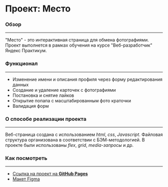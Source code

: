 # Проект: Место

### Обзор

---

"Место" - это интерактивная страница для обмена фотографиями. Проект выполнется в рамках обучения на курсе "Веб-разработчик" Яндекс Практикум.

### Функционал

---

- Изменение имени и описания профиля через форму редактирования данных
- Создание и удаление карточек с фотографиями
- Постановка и снятие лайков
- Открытие попапа с масштабированным фото краточки
- Валидация форм

### О способе реализации проекта

---

Веб-страница создана с использованием _html_, _css_, _Javascript_. Файловая структура организована в соответствии с БЭМ-методологией. В проекте были использованы _flex_, _grid_, _media-запросы_ и др.

### **Как посмотреть**

---

- [Ссылка на проект на **GitHub Pages**](https://julbrn.github.io/mesto/)
- [Макет Figma](https://www.figma.com/file/2cn9N9jSkmxD84oJik7xL7/JavaScript.-Sprint-4?node-id=0%3A1)
